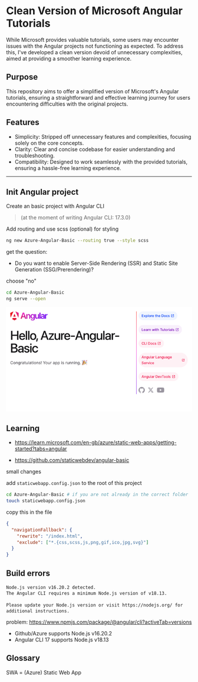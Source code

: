 # Clean Version of Microsoft Angular Tutorials

While Microsoft provides valuable tutorials, some users may encounter issues with the Angular projects not functioning as expected. To address this, I've developed a clean version devoid of unnecessary complexities, aimed at providing a smoother learning experience.

## Purpose

This repository aims to offer a simplified version of Microsoft's Angular tutorials, ensuring a straightforward and effective learning journey for users encountering difficulties with the original projects.

## Features

- Simplicity: Stripped off unnecessary features and complexities, focusing solely on the core concepts.
- Clarity: Clear and concise codebase for easier understanding and troubleshooting.
- Compatibility: Designed to work seamlessly with the provided tutorials, ensuring a hassle-free learning experience.

---

## Init Angular project

Create an basic project with Angular CLI

> (at the moment of writing Angular CLI: 17.3.0)

Add routing and use scss (optional) for styling

```bash
ng new Azure-Angular-Basic --routing true --style scss
```

get the question:

- Do you want to enable Server-Side Rendering (SSR) and Static Site Generation (SSG/Prerendering)?

choose "no"

```bash
cd Azure-Angular-Basic
ng serve --open
```

![](images/angular_17.png)

## Learning

- https://learn.microsoft.com/en-gb/azure/static-web-apps/getting-started?tabs=angular

- https://github.com/staticwebdev/angular-basic

small changes

add `staticwebapp.config.json` to the root of this project

```bash
cd Azure-Angular-Basic # if you are not already in the correct folder
touch staticwebapp.config.json
```

copy this in the file

```json
{
  "navigationFallback": {
    "rewrite": "/index.html",
    "exclude": ["*.{css,scss,js,png,gif,ico,jpg,svg}"]
  }
}
```

## Build errors

```
Node.js version v16.20.2 detected.
The Angular CLI requires a minimum Node.js version of v18.13.

Please update your Node.js version or visit https://nodejs.org/ for additional instructions.
```

problem: https://www.npmjs.com/package/@angular/cli?activeTab=versions

- Github/Azure supports Node.js v16.20.2
- Angular CLI 17 supports Node.js v18.13

## Glossary

SWA = (Azure) Static Web App
